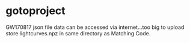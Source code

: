 # gotoproject

GW170817 json file data can be accessed via internet...too big to upload
store lightcurves.npz in same directory as Matching Code.
